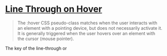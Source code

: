 # [Line Through on Hover](https://developer.mozilla.org/en-US/docs/Web/CSS/:hover)

>The :hover CSS pseudo-class matches when the user interacts with an element with a pointing device, but does not necessarily activate it. It is generally triggered when the user hovers over an element with the cursor (mouse pointer).

The key of the line-through or
